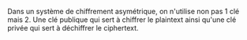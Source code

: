 Dans un système de chiffrement asymétrique, on n'utilise non pas 1 clé mais 2.
Une clé publique qui sert à chiffrer le plaintext ainsi qu'une clé privée qui sert à déchiffrer le ciphertext.
